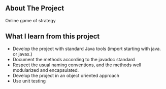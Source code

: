 <!-- ABOUT THE PROJECT -->
## About The Project

Online game of strategy

## What I learn from this project
* Develop the project with standard Java tools (import starting with java. or javax.)
* Document the methods according to the javadoc standard
* Respect the usual naming conventions, and the methods well modularized and encapsulated.
* Develop the project in an object oriented approach
* Use unit testing

